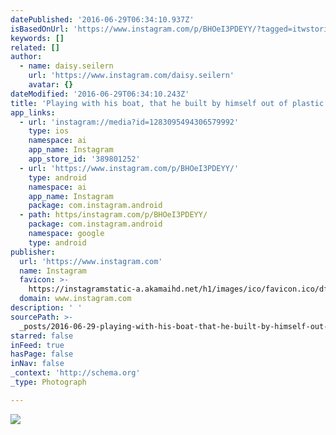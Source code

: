 ```yaml
---
datePublished: '2016-06-29T06:34:10.937Z'
isBasedOnUrl: 'https://www.instagram.com/p/BHOeI3PDEYY/?tagged=itwstories'
keywords: []
related: []
author:
  - name: daisy.seilern
    url: 'https://www.instagram.com/daisy.seilern'
    avatar: {}
dateModified: '2016-06-29T06:34:10.243Z'
title: 'Playing with his boat, that he built by himself out of plastic bottles ⛵️ '
app_links:
  - url: 'instagram://media?id=1283095494306579992'
    type: ios
    namespace: ai
    app_name: Instagram
    app_store_id: '389801252'
  - url: 'https://www.instagram.com/p/BHOeI3PDEYY/'
    type: android
    namespace: ai
    app_name: Instagram
    package: com.instagram.android
  - path: https/instagram.com/p/BHOeI3PDEYY/
    package: com.instagram.android
    namespace: google
    type: android
publisher:
  url: 'https://www.instagram.com'
  name: Instagram
  favicon: >-
    https://instagramstatic-a.akamaihd.net/h1/images/ico/favicon.ico/dfa85bb1fd63.ico
  domain: www.instagram.com
description: ' '
sourcePath: >-
  _posts/2016-06-29-playing-with-his-boat-that-he-built-by-himself-out-of-plast.md
starred: false
inFeed: true
hasPage: false
inNav: false
_context: 'http://schema.org'
_type: Photograph

---
```

![   ](https://imgflo.herokuapp.com/graph/vahj1ThiexotieMo/f827f514db06e370d1986634b09016a2/croprotate.jpg?cropheight=435&cropwidth=640&degrees=0&input=https%3A%2F%2Fscontent.cdninstagram.com%2Ft51.2885-15%2Fs640x640%2Fsh0.08%2Fe35%2F13532073_1656199091372027_443938712_n.jpg%3Fig_cache_key%3DMTI4MzA5NTQ5NDMwNjU3OTk5Mg%253D%253D.2&x=0&y=106)
